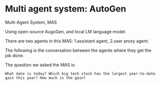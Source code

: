 # Multi agent system: AutoGen

Multi-Agent System, MAS

Using open-source AugoGen, and local LM language model

There are two agents in this MAS: 1.assistant agent, 2.user proxy agent.

The following is the conversation between the agents where they get the job done.

The question we asked the MAS is:

```
What date is today? Which big tech stock has the largest year-to-date gain this year? How much is the gain?
```
